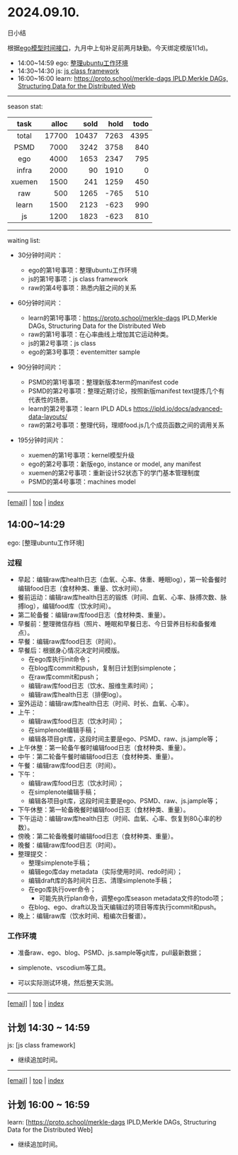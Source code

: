 # 2024.09.10.
日小结

<a id="top"></a>
根据[ego模型时间接口](https://gitee.com/hyg/blog/blob/master/timeflow.md)，九月中上旬补足前两月缺勤。今天绑定模版1(1d)。

<a id="index"></a>
- 14:00~14:59	ego: [整理ubuntu工作环境](#20240910140000)
- 14:30~14:30	js: [js class framework](#20240910143000)
- 16:00~16:00	learn: [https://proto.school/merkle-dags IPLD,Merkle DAGs, Structuring Data for the Distributed Web](#20240910160000)

---
season stat:

| task | alloc | sold | hold | todo |
| :---: | ---: | ---: | ---: | ---: |
| total | 17700 | 10437 | 7263 | 4395 |
| PSMD | 7000 | 3242 | 3758 | 840 |
| ego | 4000 | 1653 | 2347 | 795 |
| infra | 2000 | 90 | 1910 | 0 |
| xuemen | 1500 | 241 | 1259 | 450 |
| raw | 500 | 1265 | -765 | 510 |
| learn | 1500 | 2123 | -623 | 990 |
| js | 1200 | 1823 | -623 | 810 |

---
waiting list:


- 30分钟时间片：
  - ego的第1号事项：整理ubuntu工作环境
  - js的第1号事项：js class framework
  - raw的第4号事项：熟悉内脏之间的关系

- 60分钟时间片：
  - learn的第1号事项：https://proto.school/merkle-dags IPLD,Merkle DAGs, Structuring Data for the Distributed Web
  - raw的第1号事项：在心率曲线上增加其它运动种类。
  - js的第2号事项：js class
  - ego的第3号事项：eventemitter sample

- 90分钟时间片：
  - PSMD的第1号事项：整理新版本term的manifest code
  - PSMD的第2号事项：整理近期讨论，按照新版manifest text提炼几个有代表性的场景。
  - learn的第2号事项：learn IPLD ADLs https://ipld.io/docs/advanced-data-layouts/
  - raw的第2号事项：整理代码，理顺food.js几个成员函数之间的调用关系

- 195分钟时间片：
  - xuemen的第1号事项：kernel模型升级
  - ego的第2号事项：新版ego, instance or model, any manifest
  - xuemen的第2号事项：重新设计S2状态下的学门基本管理制度
  - PSMD的第4号事项：machines model

---
<a href="mailto:huangyg@mars22.com?subject=关于2024.09.10.[整理ubuntu工作环境]任务&body=日期: 2024.09.10.%0D%0A序号: 5%0D%0A手稿:../../draft/2024/09/20240910140000.md%0D%0A---请勿修改邮件主题及以上内容 从下一行开始写您的想法---%0D%0A">[email]</a> | [top](#top) | [index](#index)
<a id="20240910140000"></a>
## 14:00~14:29
ego: [整理ubuntu工作环境]

### 过程

- 早起：编辑raw库health日志（血氧、心率、体重、睡眠log），第一轮备餐时编辑food日志（食材种类、重量、饮水时间）。
- 餐前运动：编辑raw库health日志的锻炼（时间、血氧、心率、脉搏次数、脉搏log），编辑food库（饮水时间）。
- 第二轮备餐：编辑raw库food日志（食材种类、重量）。
- 早餐前：整理微信存档（照片、睡眠和早餐日志、今日营养目标和备餐难点）。
- 早餐：编辑raw库food日志（时间）。
- 早餐后：根据身心情况决定时间模版。
    - 在ego库执行init命令；
    - 在blog库commit和push，复制日计划到simplenote；
    - 在raw库commit和push；
    - 编辑raw库food日志（饮水、服维生素时间）；
    - 编辑raw库health日志（排便log）。
- 室外运动：编辑raw库health日志（时间、时长、血氧、心率）。
- 上午：
    - 编辑raw库food日志（饮水时间）；
    - 在simplenote编辑手稿；
    - 编辑各项目git库，这段时间主要是ego、PSMD、raw、js.jample等；
- 上午休整：第一轮备午餐时编辑food日志（食材种类、重量）。
- 中午：第二轮备午餐时编辑food日志（食材种类、重量）。
- 午餐：编辑raw库food日志（时间）。
- 下午：
    - 编辑raw库food日志（饮水时间）；
    - 在simplenote编辑手稿；
    - 编辑各项目git库，这段时间主要是ego、PSMD、raw、js.jample等；
- 下午休整：第一轮备晚餐时编辑food日志（食材种类、重量）。
- 下午运动：编辑raw库health日志（时间、血氧、心率、恢复到80心率的秒数）。
- 傍晚：第二轮备晚餐时编辑food日志（食材种类、重量）。
- 晚餐：编辑raw库food日志（时间）。
- 整理提交：
    - 整理simplenote手稿；
    - 编辑ego库day metadata（实际使用时间、redo时间）；
    - 编辑draft库的各时间片日志、清理simplenote手稿；
    - 在ego库执行over命令；
        - 可能先执行plan命令，调整ego库season metadata文件的todo项；
    - 在blog、ego、draft以及当天编辑过的项目等库执行commit和push。
- 晚上：编辑raw库（饮水时间、粗编次日餐谱）。

### 工作环境
- 准备raw、ego、blog、PSMD、js.sample等git库，pull最新数据；
- simplenote、vscodium等工具。

- 可以实际测试环境，然后整天实测。

---
<a href="mailto:huangyg@mars22.com?subject=关于2024.09.10.[js class framework]任务&body=日期: 2024.09.10.%0D%0A序号: 6%0D%0A手稿:../../draft/2024/09/20240910143000.md%0D%0A---请勿修改邮件主题及以上内容 从下一行开始写您的想法---%0D%0A">[email]</a> | [top](#top) | [index](#index)
<a id="20240910143000"></a>
## 计划 14:30 ~ 14:59
js: [js class framework]

- 继续追加时间。

---
<a href="mailto:huangyg@mars22.com?subject=关于2024.09.10.[https://proto.school/merkle-dags IPLD,Merkle DAGs, Structuring Data for the Distributed Web]任务&body=日期: 2024.09.10.%0D%0A序号: 8%0D%0A手稿:../../draft/2024/09/20240910160000.md%0D%0A---请勿修改邮件主题及以上内容 从下一行开始写您的想法---%0D%0A">[email]</a> | [top](#top) | [index](#index)
<a id="20240910160000"></a>
## 计划 16:00 ~ 16:59
learn: [https://proto.school/merkle-dags IPLD,Merkle DAGs, Structuring Data for the Distributed Web]

- 继续追加时间。
